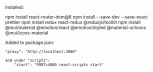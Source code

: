 Installed:

npm install react-router-dom@6
npm install --save-dev --save-exact prettier
npm install redux react-redux @reduxjs/toolkit
npm install @mui/material @emotion/react @emotion/styled @material-ui/icons @mui/icons-material

Added to package.json:
    
    "proxy": "http://localhost:3000"
    
    and under "scripts": 
        "start": "PORT=4000 react-scripts start"